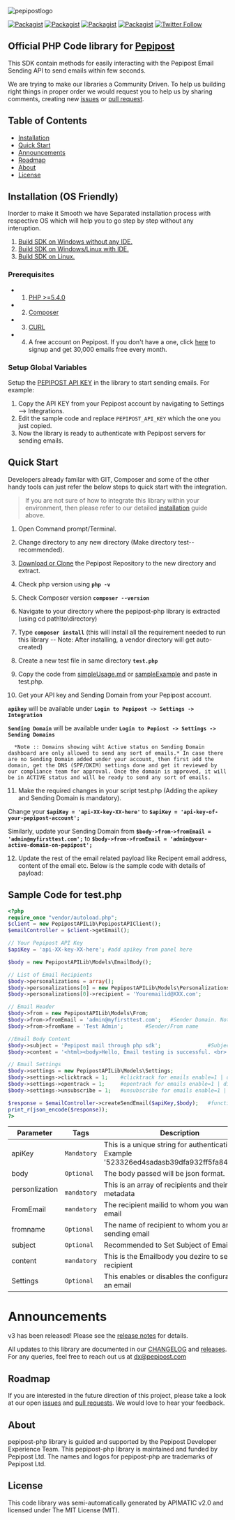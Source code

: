 ![pepipostlogo](https://pepipost.com/assets/img/pepipost-footLogo.png)

[![Packagist](https://img.shields.io/packagist/php-v/pepipost/pepipost-sdk-php.svg?style=flat-square)](https://packagist.org/packages/pepipost/pepipost-sdk-php)
[![Packagist](https://img.shields.io/packagist/dt/pepipost/pepipost-sdk-php.svg?style=flat-square)](https://packagist.org/packages/pepipost/pepipost-sdk-php)
[![Packagist](https://img.shields.io/github/contributors/pepipost/pepipost-sdk-php.svg)](https://github.com/pepipost)
[![Packagist](https://img.shields.io/packagist/l/pepipost/pepipost-sdk-php.svg)](https://packagist.org/packages/pepipost/pepipost-sdk-php)
[![Twitter Follow](https://img.shields.io/twitter/follow/pepi_post.svg?style=social&label=Follow)](https://twitter.com/pepi_post)

## Official PHP Code library for [Pepipost](http://www.pepipost.com/?utm_campaign=GitHubSDK&utm_medium=GithubSDK&utm_source=GithubSDK)
This SDK contain methods for easily interacting with the Pepipost Email Sending API to send emails within few seconds.
 
We are trying to make our libraries a Community Driven. To help us building right things in proper order we would request you to help us by sharing comments, creating new [issues](https://github.com/hellovikram/pepipost-php/issues) or [pull request](https://github.com/hellovikram/pepipost-php/pulls).

## Table of Contents
* [Installation](#installation)
* [Quick Start](#quickstart)
* [Announcements](#announcements)
* [Roadmap](#roadmap)
* [About](#about)
* [License](#license)

<a name="installation"></a>
## Installation (OS Friendly)

Inorder to make it Smooth we have Separated installation process with respective OS which will help you to go step by step without any interuption.

1. [Build SDK on Windows without any IDE.](https://github.com/hellovikram/pepipost-php/blob/feature_x/pepipost-sdk-php/windows-Installation-1.md)
2. [Build SDK on Windows/Linux with IDE.](https://github.com/hellovikram/pepipost-php/blob/feature_x/pepipost-sdk-php/windows-installation-2.md)
3. [Build SDK on Linux.](https://github.com/hellovikram/pepipost-php/blob/feature_x/pepipost-sdk-php/linux-installation.md)

### Prerequisites
* 1. [PHP >=5.4.0](http://php.net/manual/en/install.php)
* 2. [Composer](https://getcomposer.org/download/)
* 3. [CURL](https://curl.haxx.se/)
* 4. A free account on Pepipost. If you don't have a one, click [here](https://app.pepipost.com/index.php/signup/registeruser?utm_campaign=GitHubSDK&utm_medium=GithubSDK&utm_source=GithubSDK) to signup and get 30,000 emails free every month.

### Setup Global Variables

Setup the [PEPIPOST API KEY](https://app.pepipost.com/app/settings/integration) in the library to start sending emails. For example:

1. Copy the API KEY from your Pepipost account by navigating to Settings --> Integrations.
2. Edit the sample code and replace `PEPIPOST_API_KEY` which the one you just copied.
3. Now the library is ready to authenticate with Pepipost servers for sending emails.

<a name="quickstart"></a>
## Quick Start

Developers already familar with GIT, Composer and some of the other handy tools can just refer the below steps to quick start with the integration. 

> If you are not sure of how to integrate this library within your environment, then please refer to our detailed [installation](#installation) guide above.

 1. Open Command prompt/Terminal.
 
 2. Change directory to any new directory (Make directory test-- recommended).
 
 3. [Download or Clone](https://github.com/hellovikram/pepipost-php/archive/feature_x.zip) the Pepipost Repository to the new directory and extract.
 
 4. Check php version using **```php -v```**
 
 5. Check Composer version **```composer --version```**
 
 6. Navigate to your directory where the pepipost-php library is extracted (using cd path\to\directory)
 
 7. Type **```composer install```** (this will install all the requirement needed to run this library -- Note: After installing, a vendor directory will get auto-created)
 
 8. Create a new test file in same directory **```test.php```**
 
 9. Copy the code from [simpleUsage.md](https://github.com/hellovikram/pepipost-php/blob/feature_x/pepipost-sdk-php/simpleUsage.md) or [sampleExample](https://github.com/hellovikram/pepipost-php/blob/feature_x/pepipost-sdk-php/README.md#sample-usage) and paste in test.php.
  
 10. Get your API key and Sending Domain from your Pepipost account. 
  
  **```apikey```** will be available under **```Login to Pepipost -> Settings -> Integration```**
  
  **```Sending Domain```** will be available under **```Login to Pepiost -> Settings -> Sending Domains ```**

```
  *Note :: Domains showing wiht Active status on Sending Domain dashboard are only allowed to send any sort of emails.* In case there are no Sending Domain added under your account, then first add the domain, get the DNS (SPF/DKIM) settings done and get it reviewed by our compliance team for approval. Once the domain is approved, it will be in ACTIVE status and will be ready to send any sort of emails. 
```

 11. Make the required changes in your script test.php (Adding the apikey and Sending Domain is mandatory).
 
 Change your **```$apiKey = 'api-XX-key-XX-here'```** to **```$apiKey = 'api-key-of-your-pepipost-account';```**
 
 Similarly, update your Sending Domain from **```$body->from->fromEmail = 'admin@myfirsttest.com';```** to **```$body->from->fromEmail = 'admin@your-active-domain-on-pepipost';```**

12. Update the rest of the email related payload like Recipent email address, content of the email etc. Below is the sample code with details of payload:

## Sample Code for test.php

```php
<?php
require_once "vendor/autoload.php";
$client = new PepipostAPILib\PepipostAPIClient();
$emailController = $client->getEmail();

// Your Pepipost API Key
$apiKey = 'api-XX-key-XX-here'; #add apikey from panel here

$body = new PepipostAPILib\Models\EmailBody();

// List of Email Recipients
$body->personalizations = array();
$body->personalizations[0] = new PepipostAPILib\Models\Personalizations;
$body->personalizations[0]->recipient = 'Youremailid@XXX.com';               #To/Recipient email address

// Email Header
$body->from = new PepipostAPILib\Models\From;
$body->from->fromEmail = 'admin@myfirsttest.com';   #Sender Domain. Note: The sender domain should be verified and active under your Pepipost account.
$body->from->fromName = 'Test Admin';       #Sender/From name

//Email Body Content
$body->subject = 'Pepipost mail through php sdk';               #Subject of email
$body->content = '<html><body>Hello, Email testing is successful. <br> Hope you enjoyed this integration. <br></html>'; #HTML content which need to be send in the mail body

// Email Settings
$body->settings = new PepipostAPILib\Models\Settings;
$body->settings->clicktrack = 1;    #clicktrack for emails enable=1 | disable=0
$body->settings->opentrack = 1;     #opentrack for emails enable=1 | disable=0
$body->settings->unsubscribe = 1;   #unsubscribe for emails enable=1 | disable=0

$response = $emailController->createSendEmail($apiKey,$body);   #function sends email
print_r(json_encode($response));
?>
```

| Parameter | Tags | Description |
|-----------|------|-------------|
| apiKey |  ``` Mandatory ```  | This is a unique string for authentication. Example '523326ed4sadasb39dfa932ff5fa84ed9ed8' |
| body |  ``` Optional ```  | The body passed will be json format. |
| personlization | ``` mandatory``` | This is an array of recipients and their metadata | 
| FromEmail  | ```mandatory``` | The recipient mailid to whom you want to sent email |
| fromname | ```Optional ```| The name of recipient to whom you are sending email|
| subject | ```Optional``` | Recommended to Set Subject of Email |
| content | ```mandatory``` | This is the Emailbody you dezire to sent to recipient |
| Settings | ```Optional``` | This enables or disables the configuration for an email |

<a name="announcements"></a>
# Announcements

v3 has been released! Please see the [release notes](https://github.com/pepipost/pepipost-php/releases/tag/v3.0.0) for details.

All updates to this library are documented in our [CHANGELOG](https://github.com/pepipost/pepipost-php/blob/master/CHANGELOG.md) and [releases](https://github.com/pepipost/pepipost-php/releases). For any queries, feel free to reach out us at dx@pepipost.com

<a name="roadmap"></a>
## Roadmap

If you are interested in the future direction of this project, please take a look at our open [issues](https://github.com/pepipost/pepipost-php/issues) and [pull requests](https://github.com/pepipost/pepipost-php/pulls). We would love to hear your feedback.

<a name="about"></a>
## About
pepipost-php library is guided and supported by the Pepipost Developer Experience Team.
This pepipost-php library is maintained and funded by Pepipost Ltd. The names and logos for pepipost-php are trademarks of Pepipost Ltd.

<a name="license"></a>
## License
This code library was semi-automatically generated by APIMATIC v2.0 and licensed under The MIT License (MIT). 

